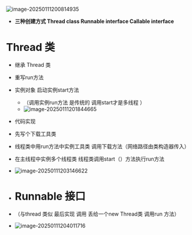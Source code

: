 ![image-20250111200814935](C:\Users\ZhuanZ\AppData\Roaming\Typora\typora-user-images\image-20250111200814935.png)



* **三种创建方式 	Thread class 	Runnable interface	Callable interface** 



# Thread 类

* 继承 Thread 类
* 重写run方法
* 实例对象 启动实例start方法
  * （调用实例run方法 是传统的 	调用start才是多线程 ）
  * ![image-20250111201844665](C:\Users\ZhuanZ\AppData\Roaming\Typora\typora-user-images\image-20250111201844665.png)



* 代码实现
* 先写个下载工具类 
* 线程类中用run方法中实例工具类 调用下载方法（网络路径由类构造器传入）
* 在主线程中实例多个线程类      线程类调用start（）方法执行run方法 
* ![image-20250111203146622](C:\Users\ZhuanZ\AppData\Roaming\Typora\typora-user-images\image-20250111203146622.png)







* # Runnable 接口 

* （与thread 类似 最后实现 调用  丢给一个new Thread类 调用run 方法）

* ![image-20250111204011716](C:\Users\ZhuanZ\AppData\Roaming\Typora\typora-user-images\image-20250111204011716.png)